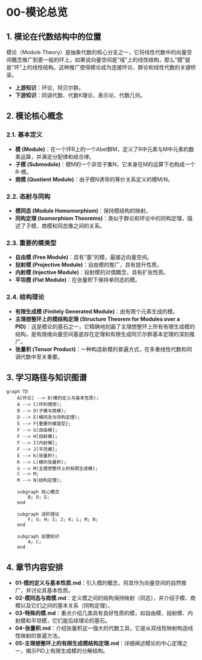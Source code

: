 # 00-模论总览

## 1. 模论在代数结构中的位置

模论（Module Theory）是抽象代数的核心分支之一，它将线性代数中的向量空间概念推广到更一般的环上。如果说向量空间是"域"上的线性结构，那么"模"就是"环"上的线性结构。这种推广使得模论成为连接环论、群论和线性代数的关键桥梁。

- **上游知识**：环论、阿贝尔群。
- **下游知识**：同调代数、代数K理论、表示论、代数几何。

## 2. 模论核心概念

### 2.1. 基本定义

- **模 (Module)**：在一个环R上的一个Abel群M，定义了R中元素与M中元素的数乘运算，并满足分配律和结合律。
- **子模 (Submodule)**：模M的一个非空子集N，它本身在M的运算下也构成一个R-模。
- **商模 (Quotient Module)**：由子模N诱导的等价关系定义的模M/N。

### 2.2. 态射与同构

- **模同态 (Module Homomorphism)**：保持模结构的映射。
- **同构定理 (Isomorphism Theorems)**：类似于群论和环论中的同构定理，描述了子模、商模和同态像之间的关系。

### 2.3. 重要的模类型

- **自由模 (Free Module)**：具有"基"的模，最接近向量空间。
- **投射模 (Projective Module)**：自由模的推广，具有提升性质。
- **内射模 (Injective Module)**：投射模的对偶概念，具有扩张性质。
- **平坦模 (Flat Module)**：在张量积下保持单同态的模。

### 2.4. 结构理论

- **有限生成模 (Finitely Generated Module)**：由有限个元素生成的模。
- **主理想整环上的模结构定理 (Structure Theorem for Modules over a PID)**：这是模论的基石之一，它精确地刻画了主理想整环上所有有限生成模的结构，是有限维向量空间基底存在定理和有限生成阿贝尔群基本定理的深刻推广。
- **张量积 (Tensor Product)**：一种构造新模的普遍方式，在多重线性代数和同调代数中至关重要。

## 3. 学习路径与知识图谱

```mermaid
graph TD
    A[环论] --> B(模的定义与基本性质);
    A --> C(环的理想);
    B --> D(子模与商模);
    D --> E(模同态与同构定理);
    E --> F{重要的模类型};
    F --> G[自由模];
    F --> H[投射模];
    F --> I[内射模];
    F --> J[平坦模];
    E --> K(张量积);
    K --> L(模的张量积);
    G --> M(主理想整环上的有限生成模);
    C --> M;
    M --> N(结构定理);
    
    subgraph 核心概念
        B; D; E;
    end

    subgraph 进阶理论
        F; G; H; I; J; K; L; M; N;
    end

    subgraph 前置知识
        A; C;
    end
```

## 4. 章节内容安排

- **01-模的定义与基本性质.md**：引入模的概念，将其作为向量空间的自然推广，并讨论其基本性质。
- **02-模同态与商模.md**：定义模之间的结构保持映射（同态），并介绍子模、商模以及它们之间的基本关系（同构定理）。
- **03-特殊的模.md**：重点介绍几类具有良好性质的模，如自由模、投射模、内射模和平坦模，它们是后续理论的基石。
- **04-张量积.md**：介绍张量积这一强大的代数工具，它是从双线性映射构造线性映射的普遍方法。
- **05-主理想整环上的有限生成模结构定理.md**：详细阐述模论的中心定理之一，揭示PID上有限生成模的分解结构。
